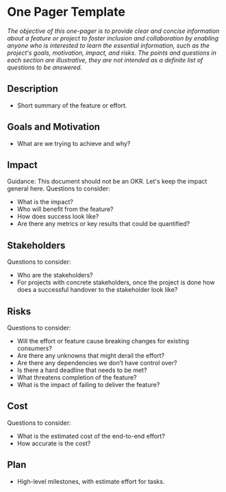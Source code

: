 # One Pager Template
*The objective of this one-pager is to provide clear and concise information about a feature or project to foster inclusion and collaboration by enabling anyone who is interested to learn the essential information, such as the project's goals, motivation, impact, and risks. The points and questions in each section are illustrative, they are not intended as a definite list of questions to be answered.*

## Description
 - Short summary of the feature or effort.

## Goals and Motivation
 - What are we trying to achieve and why? 

## Impact
Guidance: This document should not be an OKR. Let's keep the impact general here.
Questions to consider:
 - What is the impact? 
 - Who will benefit from the feature?
 - How does success look like?
 - Are there any metrics or key results that could be quantified? 

## Stakeholders
Questions to consider:
 - Who are the stakeholders? 
 - For projects with concrete stakeholders, once the project is done how does a successful handover to the stakeholder look like? 

## Risks
Questions to consider:
 - Will the effort or feature cause breaking changes for existing consumers? 
 - Are there any unknowns that might derail the effort? 
 - Are there any dependencies we don’t have control over? 
 - Is there a hard deadline that needs to be met? 
 - What threatens completion of the feature? 
 - What is the impact of failing to deliver the feature?

## Cost
Questions to consider:
 - What is the estimated cost of the end-to-end effort? 
 - How accurate is the cost? 

## Plan
 - High-level milestones, with estimate effort for tasks. 